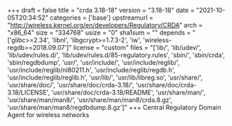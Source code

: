 +++
draft = false
title = "crda 3.18-18"
version = "3.18-18"
date = "2021-10-05T20:34:52"
categories = ['base']
upstreamurl = "http://wireless.kernel.org/en/developers/Regulatory/CRDA"
arch = "x86_64"
size = "334768"
usize = "0"
sha1sum = ""
depends = "['glibc>=2.34', 'libnl', 'libgcrypt>=1.7.3-2', 'iw', 'wireless-regdb>=2018.09.07']"
license = "custom"
files = "['lib/', 'lib/udev/', 'lib/udev/rules.d/', 'lib/udev/rules.d/85-regulatory.rules', 'sbin/', 'sbin/crda', 'sbin/regdbdump', 'usr/', 'usr/include/', 'usr/include/reglib/', 'usr/include/reglib/nl80211.h', 'usr/include/reglib/regdb.h', 'usr/include/reglib/reglib.h', 'usr/lib/', 'usr/lib/libreg.so', 'usr/share/', 'usr/share/doc/', 'usr/share/doc/crda-3.18/', 'usr/share/doc/crda-3.18/LICENSE', 'usr/share/doc/crda-3.18/README', 'usr/share/man/', 'usr/share/man/man8/', 'usr/share/man/man8/crda.8.gz', 'usr/share/man/man8/regdbdump.8.gz']"
+++
Central Regulatory Domain Agent for wireless networks